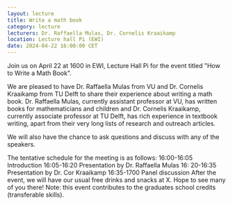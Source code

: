 ```yaml
---
layout: lecture
title: Write a math book
category: lecture
lecturers: Dr. Raffaella Mulas, Dr. Cornelis Kraaikamp   
location: Lecture hall Pi (EWI)
date: 2024-04-22 16:00:00 CET
---
```


Join us on April 22 at 1600 in EWI, Lecture Hall Pi for the event titled "How to Write a Math Book".
 
We are pleased to have Dr. Raffaella Mulas from VU and Dr. Cornelis Kraaikamp from TU Delft to share their experience about writing a math book. Dr. Raffaella Mulas, currently assistant professor at VU, has written books for mathematicians and children and Dr. Cornelis Kraaikamp, currently associate professor at TU Delft, has rich experience in textbook writing, apart from their very long lists of research and outreach articles.
 
We will also have the chance to ask questions and discuss with any of the speakers.  
 
The tentative schedule for the meeting is as follows:
16:00-16:05 Introduction
16:05-16:20 Presentation by Dr. Raffaella Mulas
16: 20-16:35 Presentation by Dr. Cor Kraaikamp
16:35-1700 Panel discussion
After the event, we will have our usual free drinks and snacks at X. Hope to see many of you there! 
Note: this event contributes to the graduates school credits (transferable skills).
 
